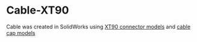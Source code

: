 # Cable-XT90
Cable was created in SolidWorks using [XT90 connector models](https://grabcad.com/library/xt90-connector-male-female-by-mrjesters-1) and [cable cap models](https://grabcad.com/library/xt90-cable-cap-1)

